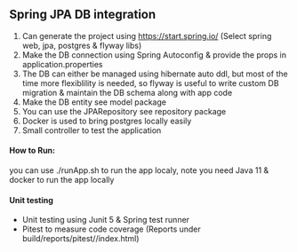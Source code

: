 ## Spring JPA DB integration

1. Can generate the project using https://start.spring.io/ (Select spring web, jpa, postgres & flyway libs)
2. Make the DB connection using Spring Autoconfig & provide the props in application.properties
3. The DB can either be managed using hibernate auto ddl, but most of the time more flexiblility is needed, so flyway is useful to write custom DB migration & maintain the DB schema along with app code
4. Make the DB entity see model package
5. You can use the JPARepository see repository package
6. Docker is used to bring postgres locally easily
7. Small controller to test the application


#### How to Run:
you can use ./runApp.sh to run the app localy, note you need Java 11 & docker to run the app locally


#### Unit testing
- Unit testing using Junit 5 & Spring test runner
- Pitest to measure code coverage (Reports under build/reports/pitest/<runnumber>/index.html)
